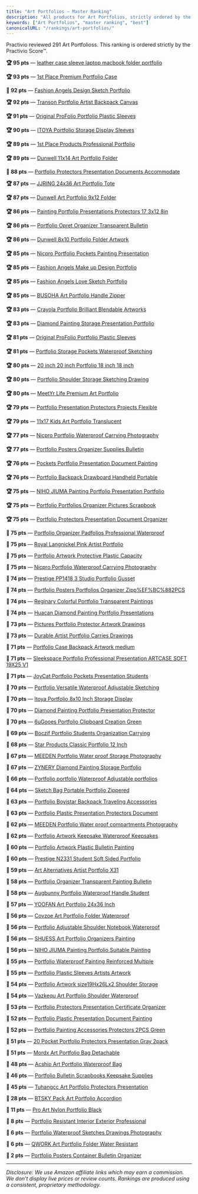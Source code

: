 ```yaml
---
title: "Art Portfolios — Master Ranking"
description: "All products for Art Portfolios, strictly ordered by the Practivio Score™."
keywords: ["Art Portfolios", "master ranking", "best"]
canonicalURL: "/rankings/art-portfolios/"
---
```


Practivio reviewed 291 Art Portfolioss. This ranking is ordered strictly by the Practivio Score™.

**🏆 95 pts** — [leather case sleeve laptop macbook folder portfolio](/products/leather-case-sleeve-laptop-macbook-folder-portfolio-B0839FV1KQ/)

**🏆 93 pts** — [1st Place Premium Portfolio Case](/products/1st-place-premium-portfolio-case-B07CZ2ZNX2/)

**💎 92 pts** — [Fashion Angels Design Sketch Portfolio](/products/fashion-angels-design-sketch-portfolio-B002CSRZKQ/)

**🏆 92 pts** — [Transon Portfolio Artist Backpack Canvas](/products/transon-portfolio-artist-backpack-canvas-B09XM4Y1BW/)

**🏆 91 pts** — [Original ProFolio Portfolio Plastic Sleeves](/products/original-profolio-portfolio-plastic-sleeves-B003H71EJO/)

**🏆 90 pts** — [ITOYA Portfolio Storage Display Sleeves](/products/itoya-portfolio-storage-display-sleeves-B0000AE68P/)

**🏆 89 pts** — [1st Place Products Professional Portfolio](/products/1st-place-products-professional-portfolio-B089XYM1PF/)

**🏆 89 pts** — [Dunwell 11x14 Art Portfolio Folder](/products/dunwell-11x14-art-portfolio-folder-B08QMCHBM2/)

**💎 88 pts** — [Portfolio Protectors Presentation Documents Accommodate](/products/portfolio-protectors-presentation-documents-accommodate-B0CKX61ML4/)

**🏆 87 pts** — [JJRING 24x36 Art Portfolio Tote](/products/jjring-24x36-art-portfolio-tote-B0BD7YNSX5/)

**🏆 87 pts** — [Dunwell Art Portfolio 9x12 Folder](/products/dunwell-art-portfolio-9x12-folder-B08C2Z965D/)

**🏆 86 pts** — [Painting Portfolio Presentations Protectors 17 3x12 8in](/products/painting-portfolio-presentations-protectors-17-3x12-8in-B0B3VT4WGW/)

**🏆 86 pts** — [Portfolio Opret Organizer Transparent Bulletin](/products/portfolio-opret-organizer-transparent-bulletin-B08B18P4L7/)

**🏆 86 pts** — [Dunwell 8x10 Portfolio Folder Artwork](/products/dunwell-8x10-portfolio-folder-artwork-B08C33R5YF/)

**🏆 85 pts** — [Nicpro Portfolio Pockets Painting Presentation](/products/nicpro-portfolio-pockets-painting-presentation-B09WHV245S/)

**🏆 85 pts** — [Fashion Angels Make up Design Portfolio](/products/fashion-angels-make-up-design-portfolio-B002CSQDZY/)

**🏆 85 pts** — [Fashion Angels Love Sketch Portfolio](/products/fashion-angels-love-sketch-portfolio-B08DYZBJ67/)

**🏆 85 pts** — [BUSOHA Art Portfolio Handle Zipper](/products/busoha-art-portfolio-handle-zipper-B083QX79TX/)

**🏆 83 pts** — [Crayola Portfolio Brilliant Blendable Artworks](/products/crayola-portfolio-brilliant-blendable-artworks-B00006IFAG/)

**🏆 83 pts** — [Diamond Painting Storage Presentation Portfolio](/products/diamond-painting-storage-presentation-portfolio-B0B1D4M89D/)

**🏆 81 pts** — [Original ProFolio Portfolio Plastic Sleeves](/products/original-profolio-portfolio-plastic-sleeves-B00SNMIZ1S/)

**🏆 81 pts** — [Portfolio Storage Pockets Waterproof Sketching](/products/portfolio-storage-pockets-waterproof-sketching-B0D45DRYB7/)

**🏆 80 pts** — [20 inch 20 inch Portfolio 18 inch 18 inch](/products/20-inch-20-inch-portfolio-18-inch-18-inch-B003JIJ6N2/)

**🏆 80 pts** — [Portfolio Shoulder Storage Sketching Drawing](/products/portfolio-shoulder-storage-sketching-drawing-B097BN95HV/)

**🏆 80 pts** — [MeetYr Life Premium Art Portfolio](/products/meetyr-life-premium-art-portfolio-B0CPC4KXPK/)

**🏆 79 pts** — [Portfolio Presentation Protectors Projects Flexible](/products/portfolio-presentation-protectors-projects-flexible-B0BTYG2H86/)

**🏆 79 pts** — [11x17 Kids Art Portfolio Translucent](/products/11x17-kids-art-portfolio-translucent-B0DL783HRL/)

**🏆 77 pts** — [Nicpro Portfolio Waterproof Carrying Photography](/products/nicpro-portfolio-waterproof-carrying-photography-B09LQMHV2C/)

**🏆 77 pts** — [Portfolio Posters Organizer Supplies Bulletin](/products/portfolio-posters-organizer-supplies-bulletin-B09P2XS134/)

**🏆 76 pts** — [Pockets Portfolio Presentation Document Painting](/products/pockets-portfolio-presentation-document-painting-B0C94F41Q7/)

**🏆 76 pts** — [Portfolio Backpack Drawboard Handheld Portable](/products/portfolio-backpack-drawboard-handheld-portable-B09NDDZRM8/)

**🏆 75 pts** — [NIHO JIUMA Painting Portfolio Presentation Portfolio](/products/niho-jiuma-painting-portfolio-presentation-portfolio-B09XV4C2ZT/)

**🏆 75 pts** — [Portfolio Portfolios Organizer Pictures Scrapbook](/products/portfolio-portfolios-organizer-pictures-scrapbook-B0BV6GDSFK/)

**🏆 75 pts** — [Portfolio Protectors Presentation Document Organizer](/products/portfolio-protectors-presentation-document-organizer-B0CL8X9CJV/)

**🛒 75 pts** — [Portfolio Organizer Padfolios Professional Waterproof](/products/portfolio-organizer-padfolios-professional-waterproof-B0FCLGMZMH/)

**🛒 75 pts** — [Royal Langnickel Pink Artist Portfolio](/products/royal-langnickel-pink-artist-portfolio-B002TM01B0/)

**🛒 75 pts** — [Portfolio Artwork Protective Plastic Capacity](/products/portfolio-artwork-protective-plastic-capacity-B0BM3NQX4L/)

**🛒 75 pts** — [Nicpro Portfolio Waterproof Carrying Photography](/products/nicpro-portfolio-waterproof-carrying-photography-B08B58B8L2/)

**🛒 74 pts** — [Prestige PP1418 3 Studio Portfolio Gusset](/products/prestige-pp1418-3-studio-portfolio-gusset-B001DKMJVO/)

**🛒 74 pts** — [Portfolio Posters Portfolios Organizer Zipp%EF%BC%882PCS](/products/portfolio-posters-portfolios-organizer-zippefbc882pcs-B0CJR35XPJ/)

**🛒 74 pts** — [Reginary Colorful Portfolio Transparent Paintings](/products/reginary-colorful-portfolio-transparent-paintings-B0F6VQ68VM/)

**🛒 74 pts** — [Huacan Diamond Painting Portfolio Presentations](/products/huacan-diamond-painting-portfolio-presentations-B0C4L1LLT2/)

**🛒 73 pts** — [Pictures Portfolio Protector Artwork Drawings](/products/pictures-portfolio-protector-artwork-drawings-B0B6FFDGJZ/)

**🛒 73 pts** — [Durable Artist Portfolio Carries Drawings](/products/durable-artist-portfolio-carries-drawings-B008O9B0JE/)

**🛒 71 pts** — [Portfolio Case Backpack Artwork medium](/products/portfolio-case-backpack-artwork-medium-B098JQ9J62/)

**🛒 71 pts** — [Sleekspace Portfolio Professional Presentation ARTCASE SOFT 19X25 V1](/products/sleekspace-portfolio-professional-presentation-artcase-soft-19x25-v1-B09DKH8X14/)

**🛒 71 pts** — [JoyCat Portfolio Pockets Presentation Students](/products/joycat-portfolio-pockets-presentation-students-B0F53FHLL6/)

**🛒 70 pts** — [Portfolio Versatile Waterproof Adjustable Sketching](/products/portfolio-versatile-waterproof-adjustable-sketching-B09DGGXL3K/)

**🛒 70 pts** — [Itoya Portfolio 8x10 Inch Storage Display](/products/itoya-portfolio-8x10-inch-storage-display-B01IFU4OM6/)

**🛒 70 pts** — [Diamond Painting Portfolio Presentation Protector](/products/diamond-painting-portfolio-presentation-protector-B0BGHT3B7W/)

**🛒 70 pts** — [6uGooes Portfolio Clipboard Creation Green](/products/6ugooes-portfolio-clipboard-creation-green-B0DR2GP8F2/)

**🛒 69 pts** — [Boczif Portfolio Students Organization Carrying](/products/boczif-portfolio-students-organization-carrying-B0D91LK94N/)

**🛒 68 pts** — [Star Products Classic Portfolio 12 Inch](/products/star-products-classic-portfolio-12-inch-B0044S59IM/)

**🛒 67 pts** — [MEEDEN Portfolio Water proof Storage Photography](/products/meeden-portfolio-water-proof-storage-photography-B09ZTP6ZK5/)

**🛒 67 pts** — [ZYNERY Diamond Painting Storage Portfolio](/products/zynery-diamond-painting-storage-portfolio-B0BR7PKX39/)

**🛒 66 pts** — [Portfolio portfolio Waterproof Adjustable portfolios](/products/portfolio-portfolio-waterproof-adjustable-portfolios-B0D9LH4WL9/)

**🛒 64 pts** — [Sketch Bag Portable Portfolio Zippered](/products/sketch-bag-portable-portfolio-zippered-B0F4CGFDZQ/)

**🛒 63 pts** — [Portfolio Boyistar Backpack Traveling Accessories](/products/portfolio-boyistar-backpack-traveling-accessories-B09YYLV32P/)

**🛒 63 pts** — [Portfolio Plastic Presentation Protectors Document](/products/portfolio-plastic-presentation-protectors-document-B0B8NRFDQF/)

**🛒 62 pts** — [MEEDEN Portfolio Water proof compartments Photography](/products/meeden-portfolio-water-proof-compartments-photography-B09ZTMG4P5/)

**🛒 62 pts** — [Portfolio Artwork Keepsake Waterproof Keepsakes](/products/portfolio-artwork-keepsake-waterproof-keepsakes-B09KGRCWD2/)

**🛒 60 pts** — [Portfolio Artwork Plastic Bulletin Painting](/products/portfolio-artwork-plastic-bulletin-painting-B0BGN7CBZN/)

**🛒 60 pts** — [Prestige N2331 Student Soft Sided Portfolio](/products/prestige-n2331-student-soft-sided-portfolio-B0007XKHMG/)

**🚫 59 pts** — [Art Alternatives Artist Portfolio X31](/products/art-alternatives-artist-portfolio-x31-B009OOC8U8/)

**🚫 58 pts** — [Portfolio Organizer Transparent Painting Bulletin](/products/portfolio-organizer-transparent-painting-bulletin-B086X4CHY8/)

**🚫 58 pts** — [Augbunny Portfolio Waterproof Handle Student](/products/augbunny-portfolio-waterproof-handle-student-B077STT49G/)

**🚫 57 pts** — [YOOFAN Art Portfolio 24x36 Inch](/products/yoofan-art-portfolio-24x36-inch-B0F8B86RWD/)

**🚫 56 pts** — [Covzoe Art Portfolio Folder Waterproof](/products/covzoe-art-portfolio-folder-waterproof-B0D7HWB6FW/)

**🚫 56 pts** — [Portfolio Adjustable Shoulder Notebook Waterproof](/products/portfolio-adjustable-shoulder-notebook-waterproof-B0CM4ZPBN9/)

**🚫 56 pts** — [SHUESS Art Portfolio Organizers Painting](/products/shuess-art-portfolio-organizers-painting-B0CJ8RR1RQ/)

**🚫 56 pts** — [NIHO JIUMA Painting Portfolio Suitable Painting](/products/niho-jiuma-painting-portfolio-suitable-painting-B09TVPNPKD/)

**🚫 55 pts** — [Portfolio Waterproof Painting Reinforced Multiple](/products/portfolio-waterproof-painting-reinforced-multiple-B0DJY6RJDL/)

**🚫 55 pts** — [Portfolio Plastic Sleeves Artists Artwork](/products/portfolio-plastic-sleeves-artists-artwork-B0DSSZG1YC/)

**🚫 54 pts** — [Portfolio Artwork size19Hx26Lx2 Shoulder Storage](/products/portfolio-artwork-size19hx26lx2-shoulder-storage-B0F2NFRM6T/)

**🚫 54 pts** — [Vazkequ Art Portfolio Shoulder Waterproof](/products/vazkequ-art-portfolio-shoulder-waterproof-B0CW55K11C/)

**🚫 53 pts** — [Portfolio Protectors Presentation Certificate Organizer](/products/portfolio-protectors-presentation-certificate-organizer-B0FFN9HYM8/)

**🚫 52 pts** — [Portfolio Plastic Presentation Document Painting](/products/portfolio-plastic-presentation-document-painting-B0DZH9TGZ4/)

**🚫 52 pts** — [Portfolio Painting Accessories Protectors 2PCS Green](/products/portfolio-painting-accessories-protectors-2pcs-green-B0DYF2T4MK/)

**🚫 51 pts** — [20 Pocket Portfolio Protectors Presentation Gray 2pack](/products/20-pocket-portfolio-protectors-presentation-gray-2pack-B0D6YTR555/)

**🚫 51 pts** — [Mordx Art Portfolio Bag Detachable](/products/mordx-art-portfolio-bag-detachable-B0DPX2FJT8/)

**🚫 48 pts** — [Acshio Art Portfolio Waterproof Bag](/products/acshio-art-portfolio-waterproof-bag-B0DJXSW9TJ/)

**🚫 46 pts** — [Portfolio Bulletin Scrapbooks Keepsake Supplies](/products/portfolio-bulletin-scrapbooks-keepsake-supplies-B0DQPG2ZLP/)

**🚫 45 pts** — [Tuhangcc Art Portfolio Protectors Presentation](/products/tuhangcc-art-portfolio-protectors-presentation-B0F926VJZC/)

**🚫 28 pts** — [BTSKY Pack Art Portfolio Accordion](/products/btsky-pack-art-portfolio-accordion-B0F9X3ZFLZ/)

**🚫 11 pts** — [Pro Art Nylon Portfolio Black](/products/pro-art-nylon-portfolio-black-B085573Y9J/)

**🚫 8 pts** — [Portfolio Resistant Interior Exterior Professional](/products/portfolio-resistant-interior-exterior-professional-B0DBD7FS4K/)

**🚫 6 pts** — [Portfolio Waterproof Sketches Drawings Photography](/products/portfolio-waterproof-sketches-drawings-photography-B0F3VQ6W9Z/)

**🚫 6 pts** — [QWORK Art Portfolio Folder Water Resistant](/products/qwork-art-portfolio-folder-water-resistant-B0CZMS7N1N/)

**🚫 2 pts** — [Portfolio Posters Container Bulletin Organizer](/products/portfolio-posters-container-bulletin-organizer-B0FG2ZLMXD/)

---
_Disclosure: We use Amazon affiliate links which may earn a commission. We don’t display live prices or review counts. Rankings are produced using a consistent, proprietary methodology._
